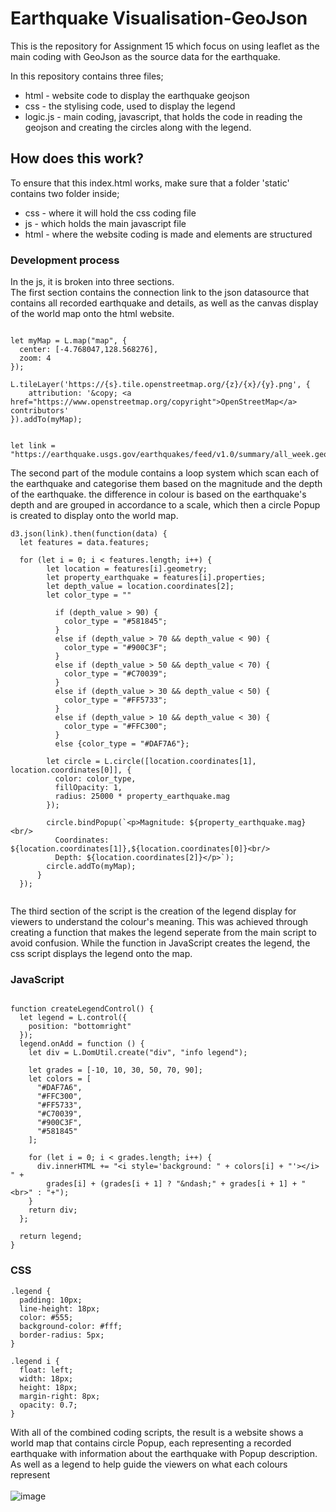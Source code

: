 # Earthquake Visualisation-GeoJson
This is the repository for Assignment 15 which focus on using leaflet as the main coding with GeoJson as the source data for the earthquake. <br/>

In this repository contains three files; <br/>
- html - website code to display the earthquake geojson <br/>
- css - the stylising code, used to display the legend <br/>
- logic.js - main coding, javascript, that holds the code in reading the geojson and creating the circles along with the legend. <br/>

## How does this work?
To ensure that this index.html works, make sure that a folder 'static' contains two folder inside; <br/>
- css - where it will hold the css coding file <br/>
- js - which holds the main javascript file <br/>
- html - where the website coding is made and elements are structured <br/>

<h3>Development process</h3>
In the js, it is broken into three sections. <br/>
The first section contains the connection link to the json datasource that contains all recorded earthquake and details, as well as the canvas display of the world map onto the html website.

```

let myMap = L.map("map", {
  center: [-4.768047,128.568276],
  zoom: 4
});

L.tileLayer('https://{s}.tile.openstreetmap.org/{z}/{x}/{y}.png', {
    attribution: '&copy; <a href="https://www.openstreetmap.org/copyright">OpenStreetMap</a> contributors'
}).addTo(myMap);


let link = "https://earthquake.usgs.gov/earthquakes/feed/v1.0/summary/all_week.geojson";

```
The second part of the module contains a loop system which scan each of the earthquake and categorise them based on the magnitude and the depth of the earthquake. 
the difference in colour is based on the earthquake's depth and are grouped in accordance to a scale, which then a circle Popup is created to display onto the world map.

```
d3.json(link).then(function(data) {
  let features = data.features;
  
  for (let i = 0; i < features.length; i++) {
        let location = features[i].geometry;
        let property_earthquake = features[i].properties;
        let depth_value = location.coordinates[2];
        let color_type = ""

          if (depth_value > 90) {
            color_type = "#581845";
          }
          else if (depth_value > 70 && depth_value < 90) {
            color_type = "#900C3F";
          }
          else if (depth_value > 50 && depth_value < 70) {
            color_type = "#C70039";
          }
          else if (depth_value > 30 && depth_value < 50) {
            color_type = "#FF5733";
          }
          else if (depth_value > 10 && depth_value < 30) {
            color_type = "#FFC300";
          }
          else {color_type = "#DAF7A6"};

        let circle = L.circle([location.coordinates[1], location.coordinates[0]], {
          color: color_type,
          fillOpacity: 1,
          radius: 25000 * property_earthquake.mag
        });
    
        circle.bindPopup(`<p>Magnitude: ${property_earthquake.mag}<br/>
          Coordinates: ${location.coordinates[1]},${location.coordinates[0]}<br/>
          Depth: ${location.coordinates[2]}</p>`);
        circle.addTo(myMap);
      }
  });


```

The third section of the script is the creation of the legend display for viewers to understand the colour's meaning. This was achieved through creating a function that makes the legend seperate from the main script to avoid confusion.
While the function in JavaScript creates the legend, the css script displays the legend onto the map.


### JavaScript
```

function createLegendControl() {
  let legend = L.control({
    position: "bottomright"
  });
  legend.onAdd = function () {
    let div = L.DomUtil.create("div", "info legend");

    let grades = [-10, 10, 30, 50, 70, 90];
    let colors = [
      "#DAF7A6",
      "#FFC300",
      "#FF5733",
      "#C70039",
      "#900C3F",
      "#581845"
    ];

    for (let i = 0; i < grades.length; i++) {
      div.innerHTML += "<i style='background: " + colors[i] + "'></i> " +
        grades[i] + (grades[i + 1] ? "&ndash;" + grades[i + 1] + "<br>" : "+");
    }
    return div;
  };

  return legend;
}

```
### CSS
```
.legend {
  padding: 10px;
  line-height: 18px;
  color: #555;
  background-color: #fff;
  border-radius: 5px;
}

.legend i {
  float: left;
  width: 18px;
  height: 18px;
  margin-right: 8px;
  opacity: 0.7;
}

```

With all of the combined coding scripts, the result is a website shows a world map that contains circle Popup, each representing a recorded earthquake with information about the earthquake with Popup description. As well as a legend to help guide the viewers on what each colours represent <br/>
 <br/>
![image](https://github.com/Nisloen/Assignment-15-GeoJson/assets/134130254/990a1063-d4a0-47c6-aafc-293e79e12b90)
